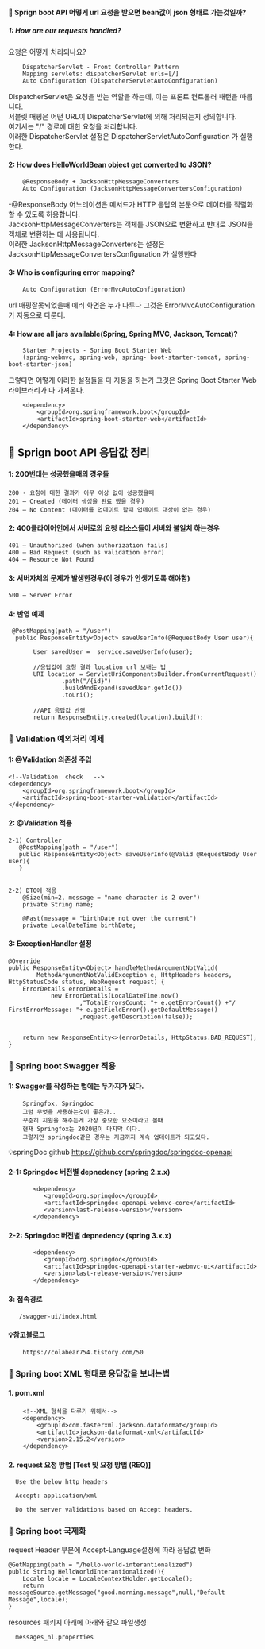 

#### 📘 Sprign boot API 어떻게 url 요청을 받으면 bean값이 json 형태로 가는것일까?


##### 1: How are our requests handled?
요청은 어떻게 처리되나요?

        DispatcherServlet - Front Controller Pattern
        Mapping servlets: dispatcherServlet urls=[/]
        Auto Configuration (DispatcherServletAutoConfiguration)

DispatcherServlet은 요청을 받는 역할을 하는데, 이는 프론트 컨트롤러 패턴을 따릅니다.  
서블릿 매핑은 어떤 URL이 DispatcherServlet에 의해 처리되는지 정의합니다.   
여기서는 "/" 경로에 대한 요청을 처리합니다.  
이러한 DispatcherServlet 설정은 DispatcherServletAutoConfiguration 가 실행한다.  


#### 2: How does HelloWorldBean object get converted to JSON?  

        @ResponseBody + JacksonHttpMessageConverters
        Auto Configuration (JacksonHttpMessageConvertersConfiguration)

-@ResponseBody 어노테이션은 메서드가 HTTP 응답의 본문으로 데이터를 직렬화할 수 있도록 허용합니다.   
JacksonHttpMessageConverters는 객체를 JSON으로 변환하고 반대로 JSON을 객체로 변환하는 데 사용됩니다.   
이러한 JacksonHttpMessageConverters는 설정은 JacksonHttpMessageConvertersConfiguration 가 실행한다  

#### 3: Who is configuring error mapping?  

        Auto Configuration (ErrorMvcAutoConfiguration)

url 매핑잘못되었을때 에러 화면은 누가 다루나 그것은 ErrorMvcAutoConfiguration가 자동으로 다룬다.

#### 4: How are all jars available(Spring, Spring MVC, Jackson, Tomcat)?  

        Starter Projects - Spring Boot Starter Web 
        (spring-webmvc, spring-web, spring- boot-starter-tomcat, spring-boot-starter-json)

그렇다면 어떻게 이러한 설정들을 다 자동을 하는가 그것은 Spring Boot Starter Web 라이브러리가 다 가져온다.  

        <dependency>
            <groupId>org.springframework.boot</groupId>
            <artifactId>spring-boot-starter-web</artifactId>
        </dependency>

## 📘 Sprign boot API 응답값 정리

#### 1:  200번대는 성공했을때의 경우들   
    
    200 - 요청에 대한 결과가 아무 이상 없이 성공했을때  
    201 — Created (데이터 생성을 완료 했을 경우)  
    204 — No Content (데이터를 업데이트 할때 업데이트 대상이 없는 경우)  

#### 2:  400클라이어언에서 서버로의 요청 리소스들이 서버와 불일치 하는경우  
   
    401 — Unauthorized (when authorization fails)   
    400 — Bad Request (such as validation error)   
    404 — Resource Not Found  

#### 3:  서버자체의 문제가 발생한경우(이 경우가 안생기도록 해야함)     
    
    500 — Server Error  

#### 4: 반영 예제
 

     @PostMapping(path = "/user")
      public ResponseEntity<Object> saveUserInfo(@RequestBody User user){

           User savedUser =  service.saveUserInfo(user);

           //응답값에 요청 결과 location url 보내는 법 
           URI location = ServletUriComponentsBuilder.fromCurrentRequest()
                   .path("/{id}")
                   .buildAndExpand(savedUser.getId())
                   .toUri();

           //API 응답값 반영
           return ResponseEntity.created(location).build();

### 📘 Validation 예외처리 예제

#### 1: @Validation 의존성 주입

   	<!--Validation	check	-->
   	<dependency>
   		<groupId>org.springframework.boot</groupId>
   		<artifactId>spring-boot-starter-validation</artifactId>
   	</dependency>

#### 2:  @Validation 적용  


    2-1) Controller
       @PostMapping(path = "/user")
       public ResponseEntity<Object> saveUserInfo(@Valid @RequestBody User user){
       }


    2-2) DTO에 적용
        @Size(min=2, message = "name character is 2 over")
        private String name;
    
        @Past(message = "birthDate not over the current")
        private LocalDateTime birthDate;


#### 3:  ExceptionHandler 설정


    @Override
    public ResponseEntity<Object> handleMethodArgumentNotValid(
            MethodArgumentNotValidException e, HttpHeaders headers, HttpStatusCode status, WebRequest request) {
        ErrorDetails errorDetails =
                new ErrorDetails(LocalDateTime.now()
                        ,"TotalErrorsCount: "+ e.getErrorCount() +"/ FirstErrorMessage: "+ e.getFieldError().getDefaultMessage()
                        ,request.getDescription(false));


        return new ResponseEntity<>(errorDetails, HttpStatus.BAD_REQUEST);
    }


### 📘 Spring boot Swagger 적용

#### 1:  Swagger를 작성하는 법에는 두가지가 있다.  
        Springfox, Springdoc
        그럼 무엇을 사용하는것이 좋은가..  
        꾸준히 지원을 해주는게 가장 중요한 요소이라고 볼때
        현재 Springfox는 2020년이 마지막 이다.  
        그렇지만 springdoc같은 경우는 지금까지 계속 업데이트가 되고있다.

💡springDoc github
      https://github.com/springdoc/springdoc-openapi   


#### 2-1: Springdoc 버전별 depnedency  (spring 2.x.x)

           <dependency>
              <groupId>org.springdoc</groupId>
              <artifactId>springdoc-openapi-webmvc-core</artifactId>
              <version>last-release-version</version>
           </dependency>
#### 2-2: Springdoc 버전별 depnedency  (spring 3.x.x)

           <dependency>
              <groupId>org.springdoc</groupId>
              <artifactId>springdoc-openapi-starter-webmvc-ui</artifactId>
              <version>last-release-version</version>
           </dependency>


#### 3: 접속경로

       /swagger-ui/index.html

#### 💡참고블로그
        https://colabear754.tistory.com/50

### 📘 Spring boot XML 형태로 응답값을 보내는법

#### 1. pom.xml

		<!--XML 형식을 다루기 위해서-->
		<dependency>
			<groupId>com.fasterxml.jackson.dataformat</groupId>
			<artifactId>jackson-dataformat-xml</artifactId>
			<version>2.15.2</version>
		</dependency>


#### 2. request 요청 방법 [Test 및 요청 방법 (REQ)]

      Use the below http headers 
      
      Accept: application/xml
      
      Do the server validations based on Accept headers.


### 📘 Spring boot 국제화 


request Header 부분에 Accept-Language설정에 따라 응답값 변화 


    @GetMapping(path = "/hello-world-interantionalized")
    public String HelloWorldInterantionalized(){
        Locale locale = LocaleContextHolder.getLocale();
        return  messageSource.getMessage("good.morning.message",null,"Default Message",locale);
    }

resources 패키지 아래에 아래와 같으 파일생성

      messages_nl.properties 

